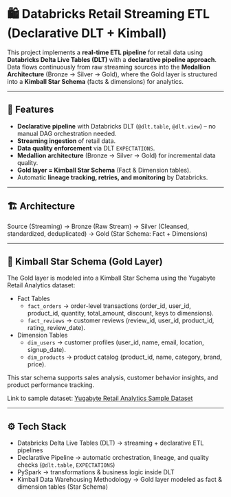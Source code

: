 # 🛍️ Databricks Retail Streaming ETL (Declarative DLT + Kimball)

This project implements a **real-time ETL pipeline** for retail data using **Databricks Delta Live Tables (DLT)** with a **declarative pipeline approach**.  
Data flows continuously from raw streaming sources into the **Medallion Architecture** (Bronze → Silver → Gold), where the Gold layer is structured into a **Kimball Star Schema** (facts & dimensions) for analytics.

---

## 🚀 Features
- **Declarative pipeline** with Databricks DLT (`@dlt.table`, `@dlt.view`) – no manual DAG orchestration needed.  
- **Streaming ingestion** of retail data.  
- **Data quality enforcement** via DLT `EXPECTATIONS`.  
- **Medallion architecture** (Bronze → Silver → Gold) for incremental data quality.  
- **Gold layer = Kimball Star Schema** (Fact & Dimension tables).  
- Automatic **lineage tracking, retries, and monitoring** by Databricks.  

---

## 🏗️ Architecture
Source (Streaming)
→ Bronze (Raw Stream)
→ Silver (Cleansed, standardized, deduplicated)
→ Gold (Star Schema: Fact + Dimensions)

---

## 📐 Kimball Star Schema (Gold Layer)
The Gold layer is modeled into a Kimball Star Schema using the Yugabyte Retail Analytics dataset:
- Fact Tables
  - `fact_orders` → order-level transactions (order_id, user_id, product_id, quantity, total_amount, discount, keys to dimensions).
  - `fact_reviews` → customer reviews (review_id, user_id, product_id, rating, review_date).
- Dimension Tables
  - `dim_users` → customer profiles (user_id, name, email, location, signup_date).
  - `dim_products` → product catalog (product_id, name, category, brand, price).

This star schema supports sales analysis, customer behavior insights, and product performance tracking.

Link to sample dataset: [Yugabyte Retail Analytics Sample Dataset](https://docs.yugabyte.com/preview/sample-data/retail-analytics/)

---

## ⚙️ Tech Stack
- Databricks Delta Live Tables (DLT) → streaming + declarative ETL pipelines
- Declarative Pipeline → automatic orchestration, lineage, and quality checks (`@dlt.table`, `EXPECTATIONS`)
- PySpark → transformations & business logic inside DLT
- Kimball Data Warehousing Methodology → Gold layer modeled as fact & dimension tables (Star Schema)
